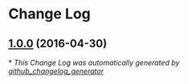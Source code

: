 # Change Log

## [1.0.0](https://github.com/locustbyte/ubmedia-development/tree/1.0.0) (2016-04-30)


\* *This Change Log was automatically generated by [github_changelog_generator](https://github.com/skywinder/Github-Changelog-Generator)*